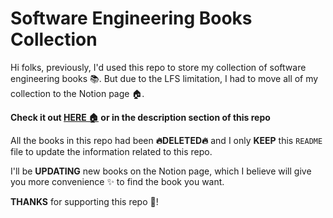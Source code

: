 # Software Engineering Books Collection

Hi folks, previously, I'd used this repo to store my collection of software engineering books 📚. But due to the LFS limitation, I had to move all of my collection to the Notion page 🏠.

**Check it out [HERE 🏠](https://ad0x99.notion.site/Software-Engineering-Books-79393ebad65a4c68bd4786d27ec65365) or in the description section of this repo**

All the books in this repo had been **🔥DELETED🔥** and I only **KEEP** this `README` file to update the information related to this repo.

I'll be **UPDATING** new books on the Notion page, which I believe will give you more convenience ✨ to find the book you want.

**THANKS** for supporting this repo 🫶!
